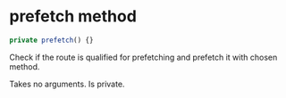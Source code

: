 # prefetch method

```js
private prefetch() {}
```

Check if the route is qualified for prefetching and prefetch it with chosen method.

Takes no arguments. Is private.